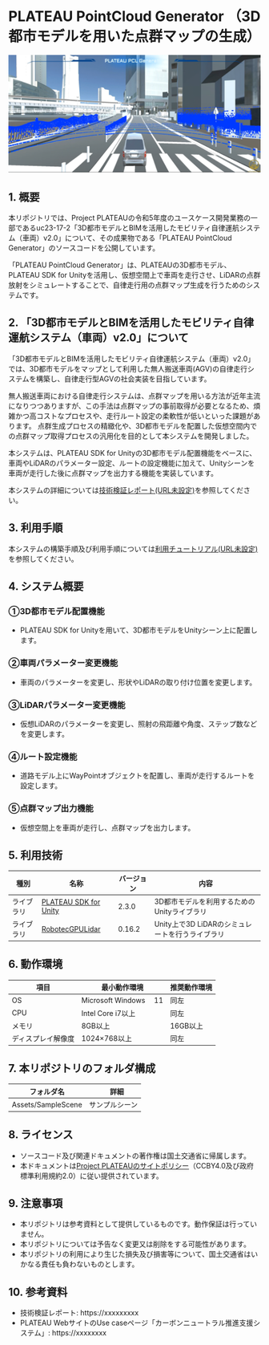 # PLATEAU PointCloud Generator （3D都市モデルを用いた点群マップの生成） <!-- OSSの対象物の名称を記載ください。分かりやすさを重視し、できるだけ日本語で命名ください。英語名称の場合は日本語説明を（）書きで併記ください。 -->

![概要](./docfx/images/intro.png) <!-- OSSの対象物のスクリーンショット（画面表示がない場合にはイメージ画像）を貼り付けください -->

## 1. 概要 <!-- 本リポジトリでOSS化しているソフトウェア・ライブラリについて1文で説明を記載ください -->
本リポジトリでは、Project PLATEAUの令和5年度のユースケース開発業務の一部であるuc23-17-2「3D都市モデルとBIMを活用したモビリティ自律運航システム（車両）v2.0」について、その成果物である「PLATEAU PointCloud Generator」のソースコードを公開しています。

「PLATEAU PointCloud Generator」は、PLATEAUの3D都市モデル、PLATEAU SDK for Unityを活用し、仮想空間上で車両を走行させ、LiDARの点群放射をシミュレートすることで、自律走行用の点群マップ生成を行うためのシステムです。

## 2. 「3D都市モデルとBIMを活用したモビリティ自律運航システム（車両）v2.0」について <!-- 「」内にユースケース名称を記載ください。本文は以下のサンプルを参考に記載ください。URLはアクセンチュアにて設定しますので、サンプルそのままでOKです。 -->
「3D都市モデルとBIMを活用したモビリティ自律運航システム（車両）v2.0」では、3D都市モデルをマップとして利用した無人搬送車両(AGV)の自律走行システムを構築し、自律走行型AGVの社会実装を目指しています。  

無人搬送車両における自律走行システムは、点群マップを用いる方法が近年主流になりつつありますが、この手法は点群マップの事前取得が必要となるため、煩雑かつ高コストなプロセスや、走行ルート設定の柔軟性が低いといった課題があります。
点群生成プロセスの精緻化や、3D都市モデルを配置した仮想空間内での点群マップ取得プロセスの汎用化を目的として本システムを開発しました。  

本システムは、PLATEAU SDK for Unityの3D都市モデル配置機能をベースに、車両やLiDARのパラメーター設定、ルートの設定機能に加えて、Unityシーンを車両が走行した後に点群マップを出力する機能を実装しています。  

本システムの詳細については[技術検証レポート(URL未設定)](https://XXXXXXXXXX)を参照してください。

## 3. 利用手順 <!-- 下記の通り、GitHub Pagesへリンクを記載ください。URLはアクセンチュアにて設定しますので、サンプルそのままでOKです。 -->
本システムの構築手順及び利用手順については[利用チュートリアル(URL未設定)](https://xxxxxx)を参照してください。

## 4. システム概要 <!-- OSS化対象のシステムが有する機能を記載ください。 -->
### ①3D都市モデル配置機能
- PLATEAU SDK for Unityを用いて、3D都市モデルをUnityシーン上に配置します。

### ②車両パラメーター変更機能
- 車両のパラメーターを変更し、形状やLiDARの取り付け位置を変更します。

### ③LiDARパラメーター変更機能
- 仮想LiDARのパラメーターを変更し、照射の飛距離や角度、ステップ数などを変更します。

### ④ルート設定機能
- 道路モデル上にWayPointオブジェクトを配置し、車両が走行するルートを設定します。

### ⑤点群マップ出力機能
- 仮想空間上を車両が走行し、点群マップを出力します。


## 5. 利用技術

| 種別              | 名称   | バージョン | 内容 |
| ----------------- | --------|-------------|-----------------------------|
| ライブラリ       | [PLATEAU SDK for Unity](https://project-plateau.github.io/PLATEAU-SDK-for-Unity/) | 2.3.0 | 3D都市モデルを利用するためのUnityライブラリ |
| ライブラリ      | [RobotecGPULidar](https://github.com/RobotecAI/RobotecGPULidar) | 0.16.2 | Unity上で3D LiDARのシミュレートを行うライブラリ |


## 6. 動作環境 <!-- 動作環境についての仕様を記載ください。 -->
| 項目               | 最小動作環境                                                                                                                                                                                                                                                                                                                                    | 推奨動作環境                   | 
| ------------------ | ----------------------------------------------------------------------------------------------------------------------------------------------------------------------------------------------------------------------------------------------------------------------------------------------------------------------------------------------- | ------------------------------ | 
| OS                 | Microsoft Windows    　11                                                                                                                                                                                                                                                                                                                  |  同左 | 
| CPU                | Intel Core i7以上                                                                                                                                                                                                                                                                                                                               | 同左              | 
| メモリ             | 8GB以上                                                                                                                                                                                                                                                                                                                                         | 16GB以上                        | 
| ディスプレイ解像度 | 1024×768以上                                                                                                                                                                                                                                                                                                                                    |  同左                   | 

## 7. 本リポジトリのフォルダ構成 <!-- 本GitHub上のソースファイルの構成を記載ください。 -->
| フォルダ名 |　詳細 |
|-|-|
| Assets/SampleScene | サンプルシーン |


## 8. ライセンス <!-- 変更せず、そのまま使うこと。 -->

- ソースコード及び関連ドキュメントの著作権は国土交通省に帰属します。
- 本ドキュメントは[Project PLATEAUのサイトポリシー](https://www.mlit.go.jp/plateau/site-policy/)（CCBY4.0及び政府標準利用規約2.0）に従い提供されています。

## 9. 注意事項 <!-- 変更せず、そのまま使うこと。 -->

- 本リポジトリは参考資料として提供しているものです。動作保証は行っていません。
- 本リポジトリについては予告なく変更又は削除をする可能性があります。
- 本リポジトリの利用により生じた損失及び損害等について、国土交通省はいかなる責任も負わないものとします。

## 10. 参考資料 <!-- 技術検証レポートのURLはアクセンチュアにて記載します。 -->
- 技術検証レポート: https://xxxxxxxxx
- PLATEAU WebサイトのUse caseページ「カーボンニュートラル推進支援システム」: https://xxxxxxxx
